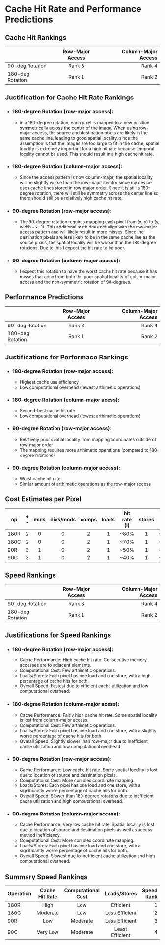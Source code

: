 # Cache Hit Rate and Performance Predictions

## Cache Hit Rankings

|                  | Row-Major Access | Column-Major Access  |
| ---------------- |:---------------: | --------------------:|
| 90-deg Rotation  | Rank 3           | Rank 4               |
| 180-deg Rotation | Rank 1           | Rank 2               |

## Justification for Cache Hit Rate Rankings

- ### 180-degree Rotation (row-major access):
    - in a 180-degree rotation, each pixel is mapped to a new position symmetrically across the center of the image. When using row-major access, the source and destination pixels are likely in the same cache line, leading to good spatial locality, since the assumption is that the images are too large to fit in the cache, spatial locality is extremely important for a high hit rate because temporal locality cannot be used. This should result in a high cache hit rate.

- ### 180-degree Rotation (column-major access):
    - Since the access pattern is now column-major, the spatial locality will be slightly worse than the row-major iterator since my device uses cache lines stored in row-major order. Since it is still a 180-degree rotation, there will still be symmetry across the center line so there should still be a relatively high cache hit rate.

- ### 90-degree Rotation (row-major access):
    - The 90-degree rotation requires mapping each pixel from (x, y) to (y, width - x -1). This additional math does not align with the row-major access pattern and will likely result in more misses. Since the destination pixels are less likely to be in the same cache line as the source pixels, the spatial locality will be worse than the 180-degree rotations. Due to this I expect the hit rate to be poor.

- ### 90-degree Rotation (column-major access):
    - I expect this rotation to have the worst cache hit rate because it has misses that arise from both the poor spatial locality of colum-major access and the non-symmetric rotation of 90-degrees.

## Performance Predictions

|                  | Row-Major Access | Column-Major Access  |
| ---------------- |:---------------: | --------------------:|
| 90-deg Rotation  | Rank 3           | Rank 4               |
| 180-deg Rotation | Rank 1           | Rank 2               |

## Justifications for Performace Rankings

- ### 180-degree Rotation (row-major access):
    - Highest cache use efficiency
    - Low computational overhead (fewest arthimetic operations)

- ### 180-degree Rotation (column-major acess):
    - Second-best cache hit rate
    - Low computational overhead (fewest arthimetic operations)

- ### 90-degree Rotation (row-major access):
    - Relatively poor spatial locality from mapping coordinates outside of row-major order
    - The mapping requires more arthimetic operations (compared to 180-degree rotations)

- ### 90-degree Rotation (column-major access):
    - Worst cache hit rate
    - Similar amount of arthimetic operations as the row-major access

## Cost Estimates per Pixel

|  op  |  + - | muls | divs/mods | comps | loads | hit rate (l) | stores | hit rate (s) |
| ---- |:----:|:----:|:---------:|:-----:|:-----:|:------------:|:------:|:------------:|
| 180R |   2  |  0   |     0     |   2   |   1   |     ~80%     |    1   |     ~80%     |
| 180C |   2  |  0   |     0     |   2   |   1   |     ~70%     |    1   |     ~70%     |
| 90R  |   3  |  1   |     0     |   2   |   1   |     ~50%     |    1   |     ~50%     |
| 90C  |   3  |  1   |     0     |   2   |   1   |     ~40%     |    1   |     ~40%     |

## Speed Rankings

|                  | Row-Major Access | Column-Major Access  |
| ---------------- |:---------------: | --------------------:|
| 90-deg Rotation  | Rank 3           | Rank 4               |
| 180-deg Rotation | Rank 1           | Rank 2               |

## Justifications for Speed Rankings

- ### 180-degree Rotation (row-major access):
    - Cache Performance: High cache hit rate. Consecutive memory accesses are to adjacent elements.
    - Computational Cost: Few arthimetic operations.
    - Loads/Stores: Each pixel has one load and one store, with a high percentage of cache hits for both.
    - Overall Speed: Fastest due to efficient cache utilization and low computational overhead.

- ### 180-degree Rotation (column-major acess):
    - Cache Performance: Fairly high cache hit rate. Some spatial locality is lost from column-major access.
    - Computational Cost: Few arthimetic operations.
    - Loads/Stores: Each pixel has one load and one store, with a slighlty worse percentage of cache hits for both.
    - Overall Speed: Slightly slower than row-major due to inefficient cache utilization and low computational overhead.

- ### 90-degree Rotation (row-major access):
    - Cache Performance: Low cache hit rate. Some spatial locality is lost due to location of source and destination pixels.
    - Computational Cost: More complex coordinate mapping.
    - Loads/Stores: Each pixel has one load and one store, with a significantly worse percentage of cache hits for both.
    - Overall Speed: Slower than 180-degree rotations due to inefficient cache utilization and high computational overhead.

- ### 90-degree Rotation (column-major access):
    - Cache Performance: Very low cache hit rate. Spatial locality is lost due to location of source and destination pixels as well as access method inefficiency. 
    - Computational Cost: More complex coordinate mapping.
    - Loads/Stores: Each pixel has one load and one store, with a significantly worse percentage of cache hits for both.
    - Overall Speed: Slowest due to inefficient cache utilization and high computational overhead.

## Summary Speed Rankings

| Operation | Cache Hit Rate | Computational Cost  |   Loads/Stores  | Speed Rank |
| --------- |:-------------: | :------------------:|:---------------:|-----------:|
|    180R   |      High      |         Low         |     Efficient   |      1     |
|    180C   |     Moderate   |         Low         |  Less Efficient |      2     |
|    90R    |       Low      |       Moderate      |  Less Efficient |      3     |
|    90C    |     Very Low   |       Moderate      | Least Efficient |      4     |